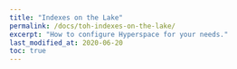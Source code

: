 ```yaml
---
title: "Indexes on the Lake"
permalink: /docs/toh-indexes-on-the-lake/
excerpt: "How to configure Hyperspace for your needs."
last_modified_at: 2020-06-20
toc: true
---
```


